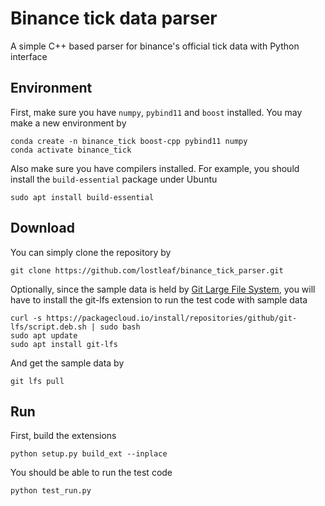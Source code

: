 # Binance tick data parser

A simple C++ based parser for binance's official tick data with Python interface

## Environment

First, make sure you have `numpy`, `pybind11` and `boost` installed. You may make a new environment by

```
conda create -n binance_tick boost-cpp pybind11 numpy
conda activate binance_tick
```

Also make sure you have compilers installed. For example, you should install the `build-essential` package under Ubuntu

```
sudo apt install build-essential
```

## Download

You can simply clone the repository by

```
git clone https://github.com/lostleaf/binance_tick_parser.git
```

Optionally, since the sample data is held by [Git Large File System](https://git-lfs.github.com/), you will have to install the git-lfs extension to run the test code with sample data

```
curl -s https://packagecloud.io/install/repositories/github/git-lfs/script.deb.sh | sudo bash
sudo apt update
sudo apt install git-lfs
```

And get the sample data by

```
git lfs pull
```

## Run

First, build the extensions
```
python setup.py build_ext --inplace
```

You should be able to run the test code

``` 
python test_run.py
```
